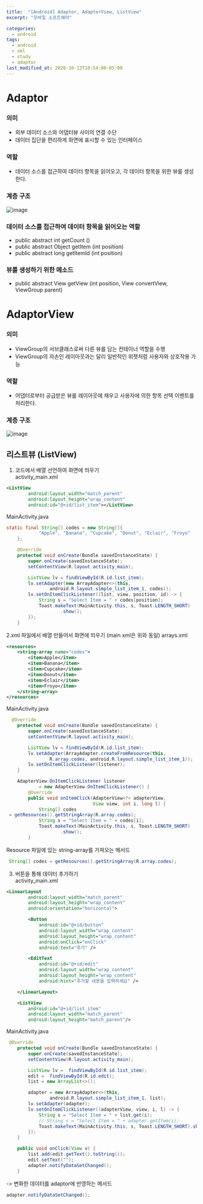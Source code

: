 ```yaml
---
title:  "[Android] Adaptor, AdaptorView, ListView"
excerpt: "모바일 소프트웨어"

categories:
  - android
tags:
  - android
  - xml
  - study
  - adaptor
last_modified_at: 2020-10-13T10:54:00-05:00
---
```


# Adaptor
### 의미
* 외부 데이터 소스와 어댑터뷰 사이의 연결 수단  
* 데이터 집단을 편리하게 화면에 표시할 수 있는 인터페이스

### 역할
* 데이터 소스를 접근하여 데이터 항목을 읽어오고, 각 데이터 항목을 위한 뷰를 생성한다.

### 계층 구조
![image](https://user-images.githubusercontent.com/69361613/95778945-15b2c600-0d04-11eb-8e52-b3a7ac095576.png)

### 데이터 소스를 접근하여 데이터 항목을 읽어오는 역할
* public abstract int getCount ()
* public abstract Object getItem (int position)
* public abstract long getItemId (int position)

### 뷰를 생성하기 위한 메소드
* public abstract View getView (int position, View convertView, ViewGroup parent) 

# AdaptorView
### 의미
* ViewGroup의 서브클래스로써 다른 뷰를 담는 컨테이너 역할을 수행
* ViewGroup의 자손인 레이아웃과는 달리 일반적인 위젯처럼 사용자와 상호작용 가능
### 역할
* 어댑터로부터 공급받은 뷰를 레이아웃에 채우고 사용자에 의한 항목 선택 이벤트를 처리한다.
### 계층 구조
![image](https://user-images.githubusercontent.com/69361613/95779220-a12c5700-0d04-11eb-9df7-4a381ffb8091.png)

## 리스트뷰 (ListView)
1. 코드에서 배열 선언하여 화면에 띄우기  
activity_main.xml
~~~xml
<ListView
        android:layout_width="match_parent"
        android:layout_height="wrap_content"
        android:id="@+id/list_item"></ListView>
~~~
MainActivity.java
~~~Java
static final String[] codes = new String[]{
            "Apple", "Banana", "Cupcake", "Donut", "Eclair", "Froyo"
    };

    @Override
    protected void onCreate(Bundle savedInstanceState) {
        super.onCreate(savedInstanceState);
        setContentView(R.layout.activity_main);

        ListView lv = findViewById(R.id.list_item);
        lv.setAdapter(new ArrayAdapter<>(this,
                android.R.layout.simple_list_item_1, codes));
        lv.setOnItemClickListener((list, view, position, id) -> {
            String s = "Select Item = " + codes[position];
            Toast.makeText(MainActivity.this, s, Toast.LENGTH_SHORT)
                    .show();
        });
    }
~~~

2.xml 파일에서 배열 만들어서 화면에 띄우기 (main xml은 위와 동일)
arrays.xml  
~~~xml
<resources>
    <string-array name="codes">
        <item>Apple</item>
        <item>Banana</item>
        <item>Cupcake</item>
        <item>Donut</item>
        <item>Eclair</item>
        <item>Froyo</item>
    </string-array>
</resources>
~~~

MainActivity.java
~~~java
  @Override
    protected void onCreate(Bundle savedInstanceState) {
        super.onCreate(savedInstanceState);
        setContentView(R.layout.activity_main);

        ListView lv = findViewById(R.id.list_item);
        lv.setAdapter(ArrayAdapter.createFromResource(this,
                R.array.codes, android.R.layout.simple_list_item_1));
        lv.setOnItemClickListener(listener);
    }

    AdapterView.OnItemClickListener listener
            = new AdapterView.OnItemClickListener() {
        @Override
        public void onItemClick(AdapterView<?> adapterView,
                                View view, int i, long l) {
            String[] codes
 = getResources().getStringArray(R.array.codes);
            String s = "Select Item = " + codes[i];
            Toast.makeText(MainActivity.this, s, Toast.LENGTH_SHORT)
                    .show();
        }
~~~
Resource 파일에 있는 string-array를 가져오는 메서드
~~~java
 String[] codes = getResources().getStringArray(R.array.codes);
 ~~~

3. 버튼을 통해 데이터 추가하기  
activity_main.xml
~~~xml
<LinearLayout
        android:layout_width="match_parent"
        android:layout_height="wrap_content"
        android:orientation="horizontal">

        <Button
            android:id="@+id/button"
            android:layout_width="wrap_content"
            android:layout_height="wrap_content"
            android:onClick="onClick"
            android:text="추가" />

        <EditText
            android:id="@+id/edit"
            android:layout_width="wrap_content"
            android:layout_height="wrap_content"
            android:hint="추가할 내용을 입력하세요" />

    </LinearLayout>

    <ListView
        android:id="@+id/list_item"
        android:layout_width="match_parent"
        android:layout_height="match_parent"/>
~~~
MainActivity.java   
~~~java
 @Override
    protected void onCreate(Bundle savedInstanceState) {
        super.onCreate(savedInstanceState);
        setContentView(R.layout.activity_main);

        ListView lv =  findViewById(R.id.list_item);
        edit =  findViewById(R.id.edit);
        list = new ArrayList<>();

        adapter = new ArrayAdapter<>(this,
                android.R.layout.simple_list_item_1, list);
        lv.setAdapter(adapter);
        lv.setOnItemClickListener((adapterView, view, i, l) -> {
            String s = "Select Item = " + list.get(i);
            // String s = "Select Item = " + adapter.getItem(i);
            Toast.makeText(MainActivity.this, s, Toast.LENGTH_SHORT).show();
        });
    }

    public void onClick(View v) {
        list.add(edit.getText().toString());
        edit.setText("");
        adapter.notifyDataSetChanged();
    }
~~~   
-> 변화한 데이터를 adaptor에 반영하는 메서드
~~~Java
adapter.notifyDataSetChanged();
~~~
